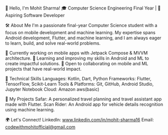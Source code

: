 👋 Hello, I'm Mohit Sharma!
🎓 Computer Science Engineering Final Year | 🚀 Aspiring Software Developer

🛠️ About Me
I'm a passionate final-year Computer Science student with a focus on mobile development and machine learning. My expertise spans Android development, Flutter, and machine learning, and I am always eager to learn, build, and solve real-world problems.

🔭 Currently working on mobile apps with Jetpack Compose & MVVM architecture.
🌱 Learning and improving my skills in Android and ML to create impactful solutions.
👯 Open to collaborating on mobile and ML projects that have real-world impact.

💼 Technical Skills
Languages: Kotlin, Dart, Python
Frameworks: Flutter, TensorFlow, Scikit-Learn
Tools & Platforms: Git, GitHub, Android Studio, Jupyter Notebook
Cloud: Amazon aws(basic)

🚀 My Projects
Safar: A personalized travel planning and travel assistant app made with Flutter.
Scan Rider: An Android app for vehicle details recognition using machine learning.

🌍 Let's Connect!
LinkedIn: www.linkedin.com/in/mohit-sharma16
Email: codewithmohitofficial@gmail.com
<!---
mohitsharma16/mohitsharma16 is a ✨ special ✨ repository because its `README.md` (this file) appears on your GitHub profile.
You can click the Preview link to take a look at your changes.
--->
